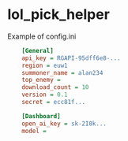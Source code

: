 # lol_pick_helper


Example of config.ini
```ini
    [General]
    api_key = RGAPI-95dff6e8-...
    region = euw1
    summoner_name = alan234
    top_enemy = 
    download_count = 10
    version = 0.1
    secret = ecc81f...

    [Dashboard]
    open_ai_key = sk-2I0k...
    model = 
```


